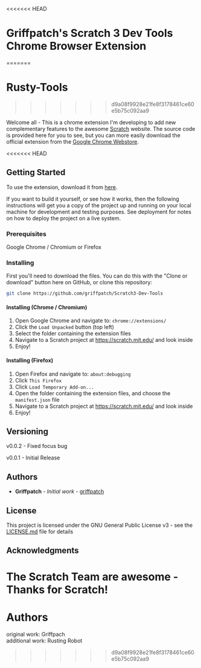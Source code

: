<<<<<<< HEAD
# Griffpatch's Scratch 3 Dev Tools Chrome Browser Extension
=======
# Rusty-Tools
>>>>>>> d9a08f9928e21fe8f3178461ce60e5b75c092aa9

Welcome all - This is a chrome extension I'm developing to add new complementary features to the awesome [Scratch](https://scratch.mit.edu) website. The source code is provided here for you to see, but you can more easily download the official extension from the [Google Chrome Webstore](https://chrome.google.com/webstore/detail/scratch-3-developer-tools/phacniajokfchdcamjhonkbhlcipplno).

<<<<<<< HEAD
## Getting Started

To use the extension, download it from [here](https://chrome.google.com/webstore/detail/scratch-3-developer-tools/phacniajokfchdcamjhonkbhlcipplno).

If you want to build it yourself, or see how it works, then the following instructions will get you a copy of the project up and running on your local machine for development and testing purposes. See deployment for notes on how to deploy the project on a live system.

### Prerequisites

Google Chrome / Chromium or Firefox

### Installing

First you'll need to download the files. You can do this with the "Clone or download" button here on GitHub, or clone this repository:
```bash
git clone https://github.com/griffpatch/Scratch3-Dev-Tools
```

#### Installing (Chrome / Chromium)

1. Open Google Chrome and navigate to: `chrome://extensions/`
2. Click the `Load Unpacked` button (top left)
3. Select the folder containing the extension files
4. Navigate to a Scratch project at https://scratch.mit.edu/ and look inside
5. Enjoy!

#### Installing (Firefox)

1. Open Firefox and navigate to: `about:debugging`
2. Click `This Firefox`
3. Click `Load Temporary Add-on...`
4. Open the folder containing the extension files, and choose the `manifest.json` file
5. Navigate to a Scratch project at https://scratch.mit.edu/ and look inside
6. Enjoy!

## Versioning

v0.0.2 - Fixed focus bug

v0.0.1 - Initial Release

## Authors

* **Griffpatch** - *Initial work* - [griffpatch](https://github.com/griffpatch)

## License

This project is licensed under the GNU General Public License v3 - see the [LICENSE.md](LICENSE.md) file for details

## Acknowledgments

The Scratch Team are awesome - Thanks for Scratch!
=======
# Authors

original work: Griffpach  
additional work: Rusting Robot
>>>>>>> d9a08f9928e21fe8f3178461ce60e5b75c092aa9
